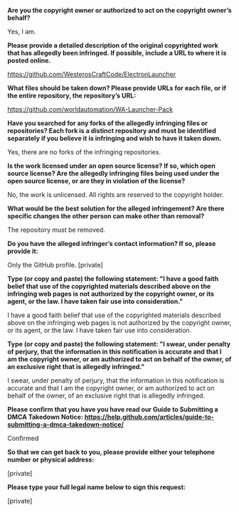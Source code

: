 **Are you the copyright owner or authorized to act on the copyright owner’s behalf?**

Yes, I am.

**Please provide a detailed description of the original copyrighted work that has allegedly been infringed. If possible, include a URL to where it is posted online.**

https://github.com/WesterosCraftCode/ElectronLauncher

**What files should be taken down? Please provide URLs for each file, or if the entire repository, the repository’s URL:**

https://github.com/worldautomation/WA-Launcher-Pack

**Have you searched for any forks of the allegedly infringing files or repositories? Each fork is a distinct repository and must be identified separately if you believe it is infringing and wish to have it taken down.**

Yes, there are no forks of the infringing repositories.

**Is the work licensed under an open source license? If so, which open source license? Are the allegedly infringing files being used under the open source license, or are they in violation of the license?**

No, the work is unlicensed. All rights are reserved to the copyright holder.

**What would be the best solution for the alleged infringement? Are there specific changes the other person can make other than removal?**

The repository must be removed.

**Do you have the alleged infringer’s contact information? If so, please provide it:**

Only the GitHub profile. [private]

**Type (or copy and paste) the following statement: "I have a good faith belief that use of the copyrighted materials described above on the infringing web pages is not authorized by the copyright owner, or its agent, or the law. I have taken fair use into consideration."**

I have a good faith belief that use of the copyrighted materials described above on the infringing web pages is not authorized by the copyright owner, or its agent, or the law. I have taken fair use into consideration.

**Type (or copy and paste) the following statement: "I swear, under penalty of perjury, that the information in this notification is accurate and that I am the copyright owner, or am authorized to act on behalf of the owner, of an exclusive right that is allegedly infringed."**

I swear, under penalty of perjury, that the information in this notification is accurate and that I am the copyright owner, or am authorized to act on behalf of the owner, of an exclusive right that is allegedly infringed.

**Please confirm that you have you have read our Guide to Submitting a DMCA Takedown Notice: https://help.github.com/articles/guide-to-submitting-a-dmca-takedown-notice/**

Confirmed

**So that we can get back to you, please provide either your telephone number or physical address:**

[private]

**Please type your full legal name below to sign this request:**

[private]
